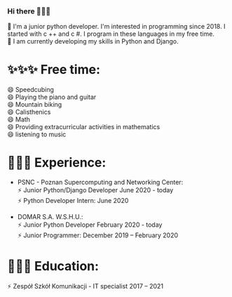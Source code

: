 ### Hi there 👋👋👋

🔭 I'm a junior python developer. I'm interested in programming since 2018. I started with c ++ and c #. I program in these languages in my free time.  
🌱 I am currently developing my skills in Python and Django.

# ✨✨✨ Free time:

😄  Speedcubing  
😄  Playing the piano and guitar  
😄  Mountain biking  
😄  Calisthenics  
😄  Math  
😄  Providing extracurricular activities in mathematics  
😄  listening to music  


# 👔👔👔 Experience:


- PSNC - Poznan Supercomputing and Networking Center:  
⚡ Junior Python/Django Developer June 2020 - today  
⚡ Python Developer Intern: June 2020  

- DOMAR S.A. W.S.H.U.:  
⚡ Junior Python Developer February 2020 - today  
⚡ Junior Programmer: December 2019 – February 2020  


# 🏫🏫🏫 Education:

⚡ Zespół Szkół Komunikacji - IT specialist 2017 – 2021  



<!--
**JakubLem/JakubLem** is a ✨ _special_ ✨ repository because its `README.md` (this file) appears on your GitHub profile.

Here are some ideas to get you started:

- 🔭 I’m currently working on ...
- 🌱 I’m currently learning ...
- 👯 I’m looking to collaborate on ...
- 🤔 I’m looking for help with ...
- 💬 Ask me about ...
- 📫 How to reach me: ...
- 😄 Pronouns: ...
- ⚡ Fun fact: ...
-->
